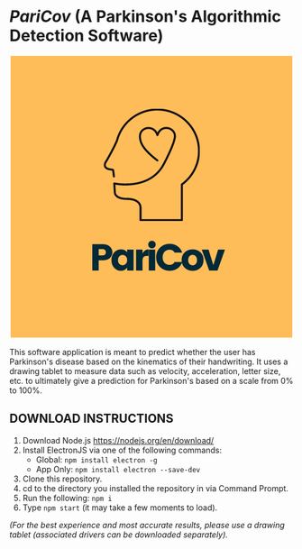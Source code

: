 # *PariCov* (A Parkinson's Algorithmic Detection Software)

<p align="center">
  <img src="https://github.com/SAHU-01/Pari_Cov/blob/master/src/icon/1.png">
</p>

This software application is meant to predict whether the user has Parkinson's disease based on the kinematics of their handwriting. It uses a drawing tablet to measure data such as velocity, acceleration, letter size, etc. to ultimately give a prediction for Parkinson's based on a scale from 0% to 100%.

## DOWNLOAD INSTRUCTIONS
1) Download Node.js https://nodejs.org/en/download/
2) Install ElectronJS via one of the following commands:
   - Global: `npm install electron -g`
   - App Only: `npm install electron --save-dev`
3) Clone this repository.
4) cd to the directory you installed the repository in via Command Prompt.
5) Run the following:  `npm i`
6) Type `npm start` (it may take a few moments to load).

*(For the best experience and most accurate results, please use a drawing tablet (associated drivers can be downloaded separately).* 
